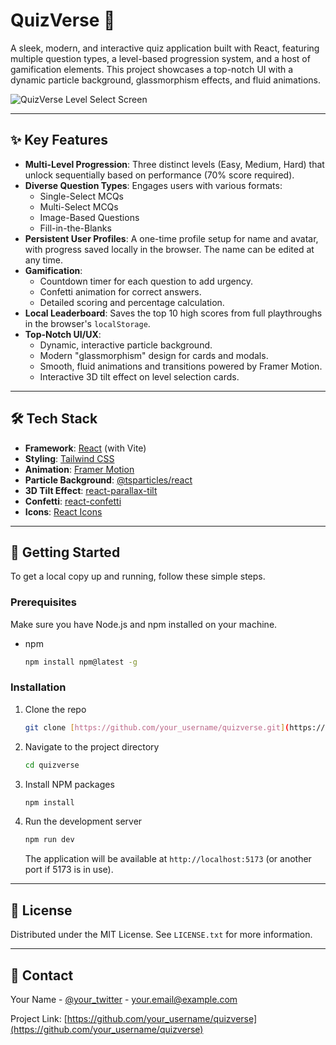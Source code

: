 # QuizVerse 🚀

A sleek, modern, and interactive quiz application built with React, featuring multiple question types, a level-based progression system, and a host of gamification elements. This project showcases a top-notch UI with a dynamic particle background, glassmorphism effects, and fluid animations.

![QuizVerse Level Select Screen](https://i.imgur.com/gK3yXyN.png)

---

## ✨ Key Features

* **Multi-Level Progression**: Three distinct levels (Easy, Medium, Hard) that unlock sequentially based on performance (70% score required).
* **Diverse Question Types**: Engages users with various formats:
    * Single-Select MCQs
    * Multi-Select MCQs
    * Image-Based Questions
    * Fill-in-the-Blanks
* **Persistent User Profiles**: A one-time profile setup for name and avatar, with progress saved locally in the browser. The name can be edited at any time.
* **Gamification**:
    * Countdown timer for each question to add urgency.
    * Confetti animation for correct answers.
    * Detailed scoring and percentage calculation.
* **Local Leaderboard**: Saves the top 10 high scores from full playthroughs in the browser's `localStorage`.
* **Top-Notch UI/UX**:
    * Dynamic, interactive particle background.
    * Modern "glassmorphism" design for cards and modals.
    * Smooth, fluid animations and transitions powered by Framer Motion.
    * Interactive 3D tilt effect on level selection cards.

---

## 🛠️ Tech Stack

* **Framework**: [React](https://reactjs.org/) (with Vite)
* **Styling**: [Tailwind CSS](https://tailwindcss.com/)
* **Animation**: [Framer Motion](https://www.framer.com/motion/)
* **Particle Background**: [@tsparticles/react](https://particles.js.org/)
* **3D Tilt Effect**: [react-parallax-tilt](https://www.npmjs.com/package/react-parallax-tilt)
* **Confetti**: [react-confetti](https://www.npmjs.com/package/react-confetti)
* **Icons**: [React Icons](https://react-icons.github.io/react-icons/)

---

## 🚀 Getting Started

To get a local copy up and running, follow these simple steps.

### Prerequisites

Make sure you have Node.js and npm installed on your machine.
* npm
    ```sh
    npm install npm@latest -g
    ```

### Installation

1.  Clone the repo
    ```sh
    git clone [https://github.com/your_username/quizverse.git](https://github.com/your_username/quizverse.git)
    ```
2.  Navigate to the project directory
    ```sh
    cd quizverse
    ```
3.  Install NPM packages
    ```sh
    npm install
    ```
4.  Run the development server
    ```sh
    npm run dev
    ```
    The application will be available at `http://localhost:5173` (or another port if 5173 is in use).

---

## 📄 License

Distributed under the MIT License. See `LICENSE.txt` for more information.

---

## 📧 Contact

Your Name - [@your_twitter](https://twitter.com/your_twitter) - your.email@example.com

Project Link: [https://github.com/your_username/quizverse](https://github.com/your_username/quizverse)